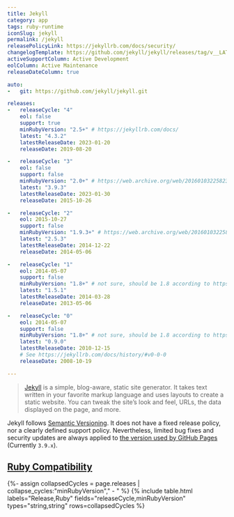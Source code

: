 ```yaml
---
title: Jekyll
category: app
tags: ruby-runtime
iconSlug: jekyll
permalink: /jekyll
releasePolicyLink: https://jekyllrb.com/docs/security/
changelogTemplate: https://github.com/jekyll/jekyll/releases/tag/v__LATEST__
activeSupportColumn: Active Development
eolColumn: Active Maintenance
releaseDateColumn: true

auto:
-   git: https://github.com/jekyll/jekyll.git

releases:
-   releaseCycle: "4"
    eol: false
    support: true
    minRubyVersion: "2.5+" # https://jekyllrb.com/docs/
    latest: "4.3.2"
    latestReleaseDate: 2023-01-20
    releaseDate: 2019-08-20

-   releaseCycle: "3"
    eol: false
    support: false
    minRubyVersion: "2.0+" # https://web.archive.org/web/20160103225823/https://jekyllrb.com/docs/installation/
    latest: "3.9.3"
    latestReleaseDate: 2023-01-30
    releaseDate: 2015-10-26

-   releaseCycle: "2"
    eol: 2015-10-27
    support: false
    minRubyVersion: "1.9.3+" # https://web.archive.org/web/20160103225823/https://jekyllrb.com/docs/installation/
    latest: "2.5.3"
    latestReleaseDate: 2014-12-22
    releaseDate: 2014-05-06

-   releaseCycle: "1"
    eol: 2014-05-07
    support: false
    minRubyVersion: "1.8+" # not sure, should be 1.8 according to https://github.com/jekyll/jekyll/releases/tag/v1.2.0
    latest: "1.5.1"
    latestReleaseDate: 2014-03-28
    releaseDate: 2013-05-06

-   releaseCycle: "0"
    eol: 2014-05-07
    support: false
    minRubyVersion: "1.8+" # not sure, should be 1.8 according to https://web.archive.org/web/20091202224411/http://wiki.github.com/mojombo/jekyll/install
    latest: "0.9.0"
    latestReleaseDate: 2010-12-15
    # See https://jekyllrb.com/docs/history/#v0-0-0
    releaseDate: 2008-10-19

---
```


> [Jekyll](https://jekyllrb.com/) is a simple, blog-aware, static site generator. It takes text
> written in your favorite markup language and uses layouts to create a static website. You can
> tweak the site’s look and feel, URLs, the data displayed on the page, and more.

Jekyll follows [Semantic Versioning](https://semver.org/). It does not have a fixed release policy,
nor a clearly defined support policy. Nevertheless, limited bug fixes and security updates are
always applied to [the version used by GitHub Pages](https://pages.github.com/versions/) (Currently
`3.9.x`).

## [Ruby Compatibility](https://jekyllrb.com/docs/installation/)

{%- assign collapsedCycles = page.releases | collapse_cycles:"minRubyVersion"," - " %}
{% include table.html
labels="Release,Ruby"
fields="releaseCycle,minRubyVersion"
types="string,string"
rows=collapsedCycles %}
